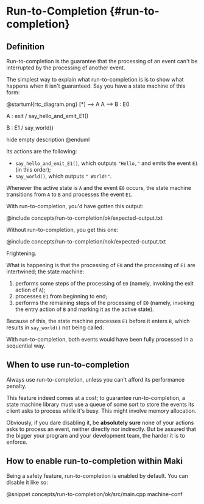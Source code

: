 # Run-to-Completion {#run-to-completion}

## Definition

Run-to-completion is the guarantee that the processing of an event can't be interrupted by the processing of another event.

The simplest way to explain what run-to-completion is is to show what happens when it isn't guaranteed. Say you have a state machine of this form:

@startuml{rtc_diagram.png}
[*] --> A
A --> B : E0

A : exit / say_hello_and_emit_E1()

B : E1 / say_world()

hide empty description
@enduml

Its actions are the following:

* `say_hello_and_emit_E1()`, which outputs `"Hello,"` and emits the event `E1` (in this order);
* `say_world()`, which outputs `" World!"`.

Whenever the active state is `A` and the event `E0` occurs, the state machine transitions from `A` to `B` and processes the event `E1`.

With run-to-completion, you'd have gotten this output:

@include concepts/run-to-completion/ok/expected-output.txt

Without run-to-completion, you get this one:

@include concepts/run-to-completion/nok/expected-output.txt

Frightening.

What is happening is that the processing of `E0` and the processing of `E1` are intertwined; the state machine:

1. performs some steps of the processing of `E0` (namely, invoking the exit action of `A`);
2. processes `E1` from beginning to end;
3. performs the remaining steps of the processing of `E0` (namely, invoking the entry action of `B` and marking it as the active state).

Because of this, the state machine processes `E1` before it enters `B`, which results in `say_world()` not being called.

With run-to-completion, both events would have been fully processed in a sequential way.

## When to use run-to-completion

Always use run-to-completion, unless you can't afford its performance penalty.

This feature indeed comes at a cost; to guarantee run-to-completion, a state machine library must use a queue of some sort to store the events its client asks to process while it's busy. This might involve memory allocation.

Obviously, if you dare disabling it, be **absolutely sure** none of your actions asks to process an event, neither directly nor indirectly. But be assured that the bigger your program and your development team, the harder it is to enforce.

## How to enable run-to-completion within Maki

Being a safety feature, run-to-completion is enabled by default. You can disable it like so:

@snippet concepts/run-to-completion/ok/src/main.cpp machine-conf
